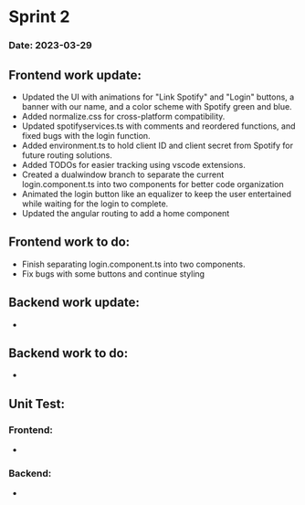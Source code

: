 # Sprint 2

### Date: 2023-03-29

## Frontend work update:

- Updated the UI with animations for "Link Spotify" and "Login" buttons, a banner with our name, and a color scheme with Spotify green and blue.
- Added normalize.css for cross-platform compatibility.
- Updated spotifyservices.ts with comments and reordered functions, and fixed bugs with the login function.
- Added environment.ts to hold client ID and client secret from Spotify for future routing solutions.
- Added TODOs for easier tracking using vscode extensions.
- Created a dualwindow branch to separate the current login.component.ts into two components for better code organization
- Animated the login button like an equalizer to keep the user entertained while waiting for the login to complete.
- Updated the angular routing to add a home component

## Frontend work to do:
- Finish separating login.component.ts into two components.
- Fix bugs with some buttons and continue styling 

## Backend work update:
- 
## Backend work to do:
- 

## Unit Test:
### Frontend:
- 
### Backend:
- 
